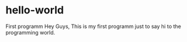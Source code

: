 # hello-world
First programm
Hey Guys,
This is my first programm just to say hi to the programming world.
